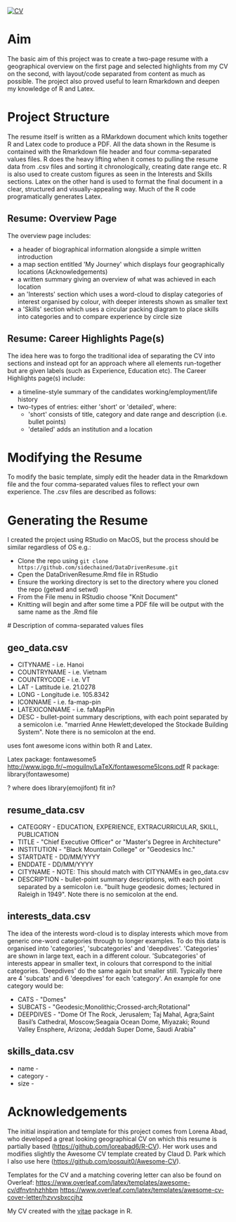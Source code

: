 [![CV](preview.png)](https://github.com/sidechained/DataDriveResume/blob/master/DataDrivenResume.pdf)

# Aim
The basic aim of this project was to create a two-page resume with a geographical overview on the first page and selected highlights from my CV on the second, with layout/code separated from content as much as possible. The project also proved useful to learn Rmarkdown and deepen my knowledge of R and Latex.

# Project Structure
The resume itself is written as a RMarkdown document which knits together R and Latex code to produce a PDF. All the data shown in the Resume is contained with the Rmarkdown file header and four comma-separated values files. R does the heavy lifting when it comes to pulling the resume data from .csv files and sorting it chronologically, creating date range etc. R is also used to create custom figures as seen in the Interests and Skills sections. Latex on the other hand is used to format the final document in a clear, structured and visually-appealing way. Much of the R code programatically generates Latex.

## Resume: Overview Page
The overview page includes:

- a header of biographical information alongside a simple written introduction
- a map section entitled 'My Journey' which displays four geographically locations
(Acknowledgements)
- a written summary giving an overview of what was achieved in each location
- an 'Interests' section which uses a word-cloud to display categories of interest organised by colour, with deeper interests shown as smaller text
- a 'Skills' section which uses a circular packing diagram to place skills into categories and to compare experience by circle size

## Resume: Career Highlights Page(s)
The idea here was to forgo the traditional idea of separating the CV into sections and instead opt for an approach where all elements run-together but are given labels (such as Experience, Education etc). The Career Highlights page(s) include:

- a timeline-style summary of the candidates working/employment/life history
- two-types of entries: either 'short' or 'detailed', where:
  - 'short' consists of title, category and date range and description (i.e. bullet points)
  - 'detailed' adds an institution and a location

# Modifying the Resume
To modify the basic template, simply edit the header data in the Rmarkdown file and the four comma-separated values files to reflect your own experience. The .csv files are described as follows:

# Generating the Resume
I created the project using RStudio on MacOS, but the process should be similar regardless of OS e.g.:

- Clone the repo using `git clone https://github.com/sidechained/DataDrivenResume.git`
- Cpen the DataDrivenResume.Rmd file in RStudio
- Ensure the working directory is set to the directory where you cloned the repo (getwd and setwd)
- From the File menu in RStudio choose "Knit Document"
- Knitting will begin and after some time a PDF file will be output with the same name as the .Rmd file

# Description of comma-separated values files

## geo_data.csv

- CITYNAME      - i.e. Hanoi
- COUNTRYNAME   - i.e. Vietnam
- COUNTRYCODE   - i.e. VT
- LAT           - Lattitude i.e. 21.0278
- LONG          - Longitude i.e. 105.8342
- ICONNAME      - i.e. fa-map-pin
- LATEXICONNAME - i.e. faMapPin
- DESC          - bullet-point summary descriptions, with each point separated by a semicolon i.e. "married Anne Hewlett;developed the Stockade Building System". Note there is no semicolon at the end.

uses font awesome icons within both R and Latex.

Latex package:  fontawesome5 http://www.ipgp.fr/~moguilny/LaTeX/fontawesome5Icons.pdf
R package: library(fontawesome)

? where does library(emojifont) fit in?

## resume_data.csv

- CATEGORY      - EDUCATION, EXPERIENCE, EXTRACURRICULAR, SKILL, PUBLICATION
- TITLE         - "Chief Executive Officer" or "Master's Degree in Architecture"
- INSTITUTION   - "Black Mountain College" or "Geodesics Inc."
- STARTDATE     - DD/MM/YYYY
- ENDDATE       - DD/MM/YYYY
- CITYNAME      - NOTE: This should match with CITYNAMEs in geo_data.csv
- DESCRIPTION   - bullet-point summary descriptions, with each point separated by a semicolon i.e. "built huge geodesic domes; lectured in Raleigh in 1949". Note there is no semicolon at the end.

## interests_data.csv

The idea of the interests word-cloud is to display interests which move from generic one-word categories through to longer examples. To do this data is organised into 'categories', 'subcategories' and 'deepdives'. 'Categories' are shown in large text, each in a different colour. 'Subcategories' of interests appear in smaller text, in colours that correspond to the initial categories. 'Deepdives' do the same again but smaller still. Typically there are 4 'subcats' and 6 'deepdives' for each 'category'. An example for one category would be:

- CATS          - "Domes"
- SUBCATS       - "Geodesic;Monolithic;Crossed-arch;Rotational"
- DEEPDIVES     - "Dome Of The Rock, Jerusalem; Taj Mahal, Agra;Saint Basil’s Cathedral, Moscow;Seagaia Ocean Dome, Miyazaki; Round Valley Ensphere, Arizona; Jeddah Super Dome, Saudi Arabia"

## skills_data.csv

- name          -
- category      -
- size          -

# Acknowledgements

The initial inspiration and template for this project comes from Lorena Abad, who developed a great looking geographical CV on which this resume is partially based (https://github.com/loreabad6/R-CV). Her work uses and modifies slightly the Awesome CV template created by Claud D. Park which I also use here (https://github.com/posquit0/Awesome-CV).

Templates for the CV and a matching covering letter can also be found on Overleaf:
https://www.overleaf.com/latex/templates/awesome-cv/dfnvtnhzhhbm
https://www.overleaf.com/latex/templates/awesome-cv-cover-letter/hzvvsbxccjhz

My CV created with the [vitae](https://github.com/mitchelloharawild/vitae) package in R.
